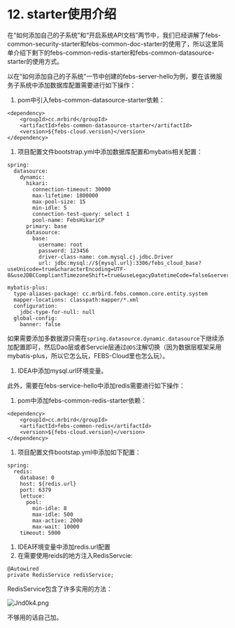 # 12. starter使用介绍

在“如何添加自己的子系统”和“开启系统API文档”两节中，我们已经讲解了febs-common-security-starter和febs-common-doc-starter的使用了，所以这里简单介绍下剩下的febs-common-redis-starter和febs-common-datasource-starter的使用方式。

以在“如何添加自己的子系统”一节中创建的febs-server-hello为例，要在该微服务子系统中添加数据库配置需要进行如下操作：

1. pom中引入febs-common-datasource-starter依赖：

```
<dependency>
    <groupId>cc.mrbird</groupId>
    <artifactId>febs-common-datasource-starter</artifactId>
    <version>${febs-cloud.version}</version>
</dependency>
```

1. 项目配置文件bootstrap.yml中添加数据库配置和mybatis相关配置：

```
spring:
  datasource:
    dynamic:
      hikari:
        connection-timeout: 30000
        max-lifetime: 1800000
        max-pool-size: 15
        min-idle: 5
        connection-test-query: select 1
        pool-name: FebsHikariCP
      primary: base
      datasource:
        base:
          username: root
          password: 123456
          driver-class-name: com.mysql.cj.jdbc.Driver
          url: jdbc:mysql://${mysql.url}:3306/febs_cloud_base?useUnicode=true&characterEncoding=UTF-8&useJDBCCompliantTimezoneShift=true&useLegacyDatetimeCode=false&serverTimezone=GMT%2b8

mybatis-plus:
  type-aliases-package: cc.mrbird.febs.common.core.entity.system
  mapper-locations: classpath:mapper/*.xml
  configuration:
    jdbc-type-for-null: null
  global-config:
    banner: false
```

如果需要添加多数据源只需在`spring.datasource.dynamic.datasource`下继续添加配置即可，然后Dao层或者Servcie层通过`@DS`注解切换（因为数据层框架采用mybatis-plus，所以它怎么玩，FEBS-Cloud里也怎么玩）。

1. IDEA中添加mysql.url环境变量。

此外，需要在febs-service-hello中添加redis需要进行如下操作：

1. pom中添加febs-common-redis-starter依赖：

```
<dependency>
    <groupId>cc.mrbird</groupId>
    <artifactId>febs-common-redis</artifactId>
    <version>${febs-cloud.version}</version>
</dependency>
```

1. 项目配置文件bootstap.yml中添加如下配置：

```
spring:  
  redis:
    database: 0
    host: ${redis.url}
    port: 6379
    lettuce:
      pool:
        min-idle: 8
        max-idle: 500
        max-active: 2000
        max-wait: 10000
    timeout: 5000
```

1. IDEA环境变量中添加redis.url配置
2. 在需要使用reids的地方注入RedisServcie:

```
@Autowired
private RedisService redisService;
```

RedisService包含了许多实用的方法：

![Jnd0k4.png](https://s1.ax1x.com/2020/04/18/Jnd0k4.png)

不够用的话自己加。
